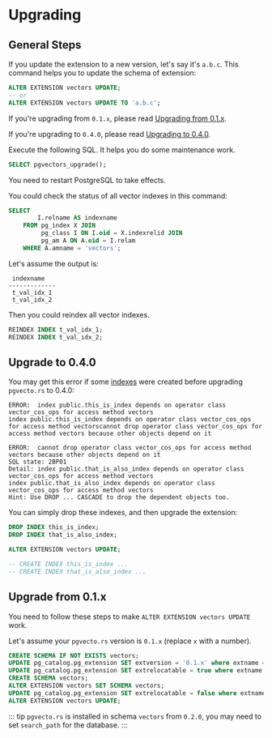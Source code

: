 # Upgrading

## General Steps

If you update the extension to a new version, let's say it's `a.b.c`. This command helps you to update the schema of extension:

```sql
ALTER EXTENSION vectors UPDATE;
-- or
ALTER EXTENSION vectors UPDATE TO 'a.b.c';
```

If you're upgrading from `0.1.x`, please read [Upgrading from 0.1.x](#upgrade-from-0-1-x).

If you're upgrading to `0.4.0`, please read [Upgrading to 0.4.0](#upgrade-to-0-4-0).

Execute the following SQL. It helps you do some maintenance work.

```sql
SELECT pgvectors_upgrade();
```

You need to restart PostgreSQL to take effects.

You could check the status of all vector indexes in this command:

```sql
SELECT
        I.relname AS indexname
    FROM pg_index X JOIN
         pg_class I ON I.oid = X.indexrelid JOIN
         pg_am A ON A.oid = I.relam
    WHERE A.amname = 'vectors';
```

Let's assume the output is:

```text
 indexname
-------------
 t_val_idx_1
 t_val_idx_2
```

Then you could reindex all vector indexes.

```sql
REINDEX INDEX t_val_idx_1;
REINDEX INDEX t_val_idx_2;
```

## Upgrade to 0.4.0

You may get this error if some [indexes](../usage/indexing.md) were created before upgrading `pgvecto.rs` to 0.4.0:

```
ERROR:  index public.this_is_index depends on operator class vector_cos_ops for access method vectors
index public.this_is_index depends on operator class vector_cos_ops for access method vectorscannot drop operator class vector_cos_ops for access method vectors because other objects depend on it 

ERROR:  cannot drop operator class vector_cos_ops for access method vectors because other objects depend on it
SQL state: 2BP01
Detail: index public.that_is_also_index depends on operator class vector_cos_ops for access method vectors
index public.that_is_also_index depends on operator class vector_cos_ops for access method vectors
Hint: Use DROP ... CASCADE to drop the dependent objects too.
```

You can simply drop these indexes, and then upgrade the extension:

```sql
DROP INDEX this_is_index;
DROP INDEX that_is_also_index;

ALTER EXTENSION vectors UPDATE;

-- CREATE INDEX this_is_index ...
-- CREATE INDEX that_is_also_index ...
```

## Upgrade from 0.1.x

You need to follow these steps to make `ALTER EXTENSION vectors UPDATE` work.

Let's assume your `pgvecto.rs` version is `0.1.x` (replace `x` with a number).

```sql
CREATE SCHEMA IF NOT EXISTS vectors;
UPDATE pg_catalog.pg_extension SET extversion = '0.1.x' where extname = 'vectors';
UPDATE pg_catalog.pg_extension SET extrelocatable = true where extname = 'vectors';
CREATE SCHEMA vectors;
ALTER EXTENSION vectors SET SCHEMA vectors;
UPDATE pg_catalog.pg_extension SET extrelocatable = false where extname = 'vectors';
ALTER EXTENSION vectors UPDATE;
```

::: tip
`pgvecto.rs` is installed in schema `vectors` from `0.2.0`, you may need to set `search_path` for the database.
:::